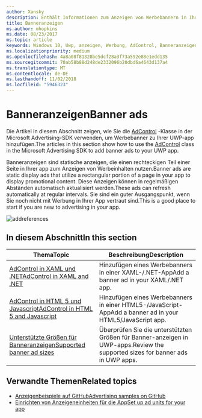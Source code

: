 ```yaml
---
author: Xansky
description: Enthält Informationen zum Anzeigen von Werbebannern in Ihrer UWP-app verwenden.
title: Banneranzeigen
ms.author: mhopkins
ms.date: 08/23/2017
ms.topic: article
keywords: Windows 10, Uwp, anzeigen, Werbung, AdControl, Banneranzeigen
ms.localizationpriority: medium
ms.openlocfilehash: 4a8a08f81328be5dcf28a3f73a592e88e1edd135
ms.sourcegitcommit: 70ab58b88d248de2332096b20dbd6a4643d137a4
ms.translationtype: MT
ms.contentlocale: de-DE
ms.lasthandoff: 11/02/2018
ms.locfileid: "5946323"
---
```

# <a name="banner-ads"></a><span data-ttu-id="33cfd-104">Banneranzeigen</span><span class="sxs-lookup"><span data-stu-id="33cfd-104">Banner ads</span></span>

<span data-ttu-id="33cfd-105">Die Artikel in diesem Abschnitt zeigen, wie Sie die [AdControl](https://docs.microsoft.com/uwp/api/microsoft.advertising.winrt.ui.adcontrol) -Klasse in der Microsoft Advertising-SDK verwenden, um Werbebanner zu Ihrer UWP-app hinzufügen.</span><span class="sxs-lookup"><span data-stu-id="33cfd-105">The articles in this section show how to use the [AdControl](https://docs.microsoft.com/uwp/api/microsoft.advertising.winrt.ui.adcontrol) class in the Microsoft Advertising SDK to add banner ads to your UWP app.</span></span>

<span data-ttu-id="33cfd-106">Banneranzeigen sind statische anzeigen, die einen rechteckigen Teil einer Seite in Ihrer app zum Anzeigen von Werbeinhalten nutzen.</span><span class="sxs-lookup"><span data-stu-id="33cfd-106">Banner ads are static display ads that utilize a rectangular portion of a page in your app to display promotional content.</span></span> <span data-ttu-id="33cfd-107">Diese Anzeigen können in regelmäßigen Abständen automatisch aktualisiert werden.</span><span class="sxs-lookup"><span data-stu-id="33cfd-107">These ads can refresh automatically at regular intervals.</span></span> <span data-ttu-id="33cfd-108">Sie sind ein guter Ausgangspunkt, wenn Sie noch nicht mit Werbung in Ihrer App vertraut sind.</span><span class="sxs-lookup"><span data-stu-id="33cfd-108">This is a good place to start if you are new to advertising in your app.</span></span>

![addreferences](images/banner-ad.png)

## <a name="in-this-section"></a><span data-ttu-id="33cfd-110">In diesem Abschnitt</span><span class="sxs-lookup"><span data-stu-id="33cfd-110">In this section</span></span>

|  <span data-ttu-id="33cfd-111">Thema</span><span class="sxs-lookup"><span data-stu-id="33cfd-111">Topic</span></span>    | <span data-ttu-id="33cfd-112">Beschreibung</span><span class="sxs-lookup"><span data-stu-id="33cfd-112">Description</span></span> |               
|----------|-------|
| [<span data-ttu-id="33cfd-113">AdControl in XAML und .NET</span><span class="sxs-lookup"><span data-stu-id="33cfd-113">AdControl in XAML and .NET</span></span>](adcontrol-in-xaml-and--net.md)     | <span data-ttu-id="33cfd-114">Hinzufügen eines Werbebanners in einer XAML-/.NET-App</span><span class="sxs-lookup"><span data-stu-id="33cfd-114">Add a banner ad in your XAML/.NET app.</span></span>        |
| [<span data-ttu-id="33cfd-115">AdControl in HTML 5 und Javascript</span><span class="sxs-lookup"><span data-stu-id="33cfd-115">AdControl in HTML 5 and Javascript</span></span>](adcontrol-in-html-5-and-javascript.md)     | <span data-ttu-id="33cfd-116">Hinzufügen eines Werbebanners in einer HTML5-/JavaScript-App</span><span class="sxs-lookup"><span data-stu-id="33cfd-116">Add a banner ad in your HTML5/JavaScript app.</span></span>        |
| [<span data-ttu-id="33cfd-117">Unterstützte Größen für Banneranzeigen</span><span class="sxs-lookup"><span data-stu-id="33cfd-117">Supported banner ad sizes</span></span>](supported-ad-sizes-for-banner-ads.md)    |  <span data-ttu-id="33cfd-118">Überprüfen Sie die unterstützten Größen für Banner-anzeigen in UWP-apps.</span><span class="sxs-lookup"><span data-stu-id="33cfd-118">Review the supported sizes for banner ads in UWP apps.</span></span>        |


## <a name="related-topics"></a><span data-ttu-id="33cfd-119">Verwandte Themen</span><span class="sxs-lookup"><span data-stu-id="33cfd-119">Related topics</span></span>

* [<span data-ttu-id="33cfd-120">Anzeigenbeispiele auf GitHub</span><span class="sxs-lookup"><span data-stu-id="33cfd-120">Advertising samples on GitHub</span></span>](http://aka.ms/githubads)
* [<span data-ttu-id="33cfd-121">Einrichten von Anzeigeneinheiten für die App</span><span class="sxs-lookup"><span data-stu-id="33cfd-121">Set up ad units for your app</span></span>](set-up-ad-units-in-your-app.md)
